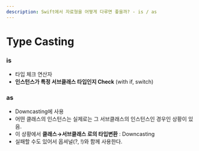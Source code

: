 ```yaml
---
description: Swift에서 자료형을 어떻게 다루면 좋을까? - is / as
---
```


# Type Casting

### is

* 타입 체크 연산자
* **인스턴스가 특정 서브클래스 타입인지 Check** \(with if, switch\)

### as

* Downcasting에 사용
* 어떤 클래스의 인스턴스는 실제로는 그 서브클래스의 인스턴스인 경우인 상황이 있음.
* 이 상황에서 **클래스→서브클래스 로의 타입변환** : Downcasting
* 실패할 수도 있어서 옵셔널\(?, !\)와 함께 사용한다.


